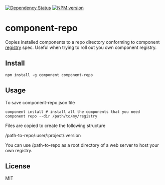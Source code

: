 [![Dependency Status](https://img.shields.io/gemnasium/pirxpilot/component-repo.svg)](https://gemnasium.com/pirxpilot/component-repo)
[![NPM version](https://img.shields.io/npm/v/component-repo.svg)](https://www.npmjs.org/package/component-repo)
# component-repo

Copies installed components to a repo directory conforming to component [registry] spec.
Useful when trying to roll out you own component registry.

## Install

    npm install -g component component-repo

## Usage

To save component-repo.json file

    component install # install all the components that you need
    component repo --dir /path/to/my/registry


Files are copied to create the following structure


  /path-to-repo/:user/:project/:version


You can use /path-to-repo as a root directory of a web server to host your own registry.

## License

MIT

[registry]: https://github.com/component/component/wiki/Spec#registry
